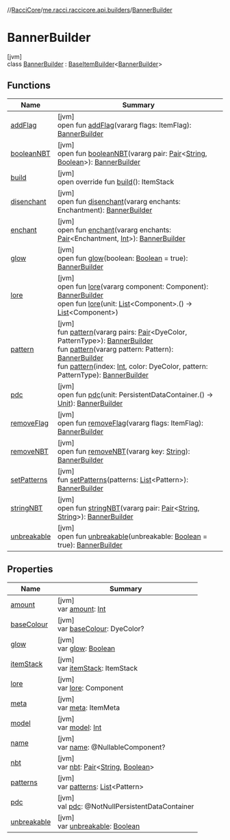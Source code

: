 //[RacciCore](../../../index.md)/[me.racci.raccicore.api.builders](../index.md)/[BannerBuilder](index.md)

# BannerBuilder

[jvm]\
class [BannerBuilder](index.md) : [BaseItemBuilder](../-base-item-builder/index.md)&lt;[BannerBuilder](index.md)&gt;

## Functions

| Name | Summary |
|---|---|
| [addFlag](../-base-item-builder/add-flag.md) | [jvm]<br>open fun [addFlag](../-base-item-builder/add-flag.md)(vararg flags: ItemFlag): [BannerBuilder](index.md) |
| [booleanNBT](../-base-item-builder/boolean-n-b-t.md) | [jvm]<br>open fun [booleanNBT](../-base-item-builder/boolean-n-b-t.md)(vararg pair: [Pair](https://kotlinlang.org/api/latest/jvm/stdlib/kotlin/-pair/index.html)&lt;[String](https://kotlinlang.org/api/latest/jvm/stdlib/kotlin/-string/index.html), [Boolean](https://kotlinlang.org/api/latest/jvm/stdlib/kotlin/-boolean/index.html)&gt;): [BannerBuilder](index.md) |
| [build](build.md) | [jvm]<br>open override fun [build](build.md)(): ItemStack |
| [disenchant](../-base-item-builder/disenchant.md) | [jvm]<br>open fun [disenchant](../-base-item-builder/disenchant.md)(vararg enchants: Enchantment): [BannerBuilder](index.md) |
| [enchant](../-base-item-builder/enchant.md) | [jvm]<br>open fun [enchant](../-base-item-builder/enchant.md)(vararg enchants: [Pair](https://kotlinlang.org/api/latest/jvm/stdlib/kotlin/-pair/index.html)&lt;Enchantment, [Int](https://kotlinlang.org/api/latest/jvm/stdlib/kotlin/-int/index.html)&gt;): [BannerBuilder](index.md) |
| [glow](../-base-item-builder/glow.md) | [jvm]<br>open fun [glow](../-base-item-builder/glow.md)(boolean: [Boolean](https://kotlinlang.org/api/latest/jvm/stdlib/kotlin/-boolean/index.html) = true): [BannerBuilder](index.md) |
| [lore](../-base-item-builder/lore.md) | [jvm]<br>open fun [lore](../-base-item-builder/lore.md)(vararg component: Component): [BannerBuilder](index.md)<br>open fun [lore](../-base-item-builder/lore.md)(unit: [List](https://kotlinlang.org/api/latest/jvm/stdlib/kotlin.collections/-list/index.html)&lt;Component&gt;.() -&gt; [List](https://kotlinlang.org/api/latest/jvm/stdlib/kotlin.collections/-list/index.html)&lt;Component&gt;) |
| [pattern](pattern.md) | [jvm]<br>fun [pattern](pattern.md)(vararg pairs: [Pair](https://kotlinlang.org/api/latest/jvm/stdlib/kotlin/-pair/index.html)&lt;DyeColor, PatternType&gt;): [BannerBuilder](index.md)<br>fun [pattern](pattern.md)(vararg pattern: Pattern): [BannerBuilder](index.md)<br>fun [pattern](pattern.md)(index: [Int](https://kotlinlang.org/api/latest/jvm/stdlib/kotlin/-int/index.html), color: DyeColor, pattern: PatternType): [BannerBuilder](index.md) |
| [pdc](../-base-item-builder/pdc.md) | [jvm]<br>open fun [pdc](../-base-item-builder/pdc.md)(unit: PersistentDataContainer.() -&gt; [Unit](https://kotlinlang.org/api/latest/jvm/stdlib/kotlin/-unit/index.html)): [BannerBuilder](index.md) |
| [removeFlag](../-base-item-builder/remove-flag.md) | [jvm]<br>open fun [removeFlag](../-base-item-builder/remove-flag.md)(vararg flags: ItemFlag): [BannerBuilder](index.md) |
| [removeNBT](../-base-item-builder/remove-n-b-t.md) | [jvm]<br>open fun [removeNBT](../-base-item-builder/remove-n-b-t.md)(vararg key: [String](https://kotlinlang.org/api/latest/jvm/stdlib/kotlin/-string/index.html)): [BannerBuilder](index.md) |
| [setPatterns](set-patterns.md) | [jvm]<br>fun [setPatterns](set-patterns.md)(patterns: [List](https://kotlinlang.org/api/latest/jvm/stdlib/kotlin.collections/-list/index.html)&lt;Pattern&gt;): [BannerBuilder](index.md) |
| [stringNBT](../-base-item-builder/string-n-b-t.md) | [jvm]<br>open fun [stringNBT](../-base-item-builder/string-n-b-t.md)(vararg pair: [Pair](https://kotlinlang.org/api/latest/jvm/stdlib/kotlin/-pair/index.html)&lt;[String](https://kotlinlang.org/api/latest/jvm/stdlib/kotlin/-string/index.html), [String](https://kotlinlang.org/api/latest/jvm/stdlib/kotlin/-string/index.html)&gt;): [BannerBuilder](index.md) |
| [unbreakable](../-base-item-builder/unbreakable.md) | [jvm]<br>open fun [unbreakable](../-base-item-builder/unbreakable.md)(unbreakable: [Boolean](https://kotlinlang.org/api/latest/jvm/stdlib/kotlin/-boolean/index.html) = true): [BannerBuilder](index.md) |

## Properties

| Name | Summary |
|---|---|
| [amount](../-base-item-builder/amount.md) | [jvm]<br>var [amount](../-base-item-builder/amount.md): [Int](https://kotlinlang.org/api/latest/jvm/stdlib/kotlin/-int/index.html) |
| [baseColour](base-colour.md) | [jvm]<br>var [baseColour](base-colour.md): DyeColor? |
| [glow](../-base-item-builder/glow.md) | [jvm]<br>var [glow](../-base-item-builder/glow.md): [Boolean](https://kotlinlang.org/api/latest/jvm/stdlib/kotlin/-boolean/index.html) |
| [itemStack](../-base-item-builder/item-stack.md) | [jvm]<br>var [itemStack](../-base-item-builder/item-stack.md): ItemStack |
| [lore](../-base-item-builder/lore.md) | [jvm]<br>var [lore](../-base-item-builder/lore.md): Component |
| [meta](../-base-item-builder/meta.md) | [jvm]<br>var [meta](../-base-item-builder/meta.md): ItemMeta |
| [model](../-base-item-builder/model.md) | [jvm]<br>var [model](../-base-item-builder/model.md): [Int](https://kotlinlang.org/api/latest/jvm/stdlib/kotlin/-int/index.html) |
| [name](../-base-item-builder/name.md) | [jvm]<br>var [name](../-base-item-builder/name.md): @NullableComponent? |
| [nbt](../-base-item-builder/nbt.md) | [jvm]<br>var [nbt](../-base-item-builder/nbt.md): [Pair](https://kotlinlang.org/api/latest/jvm/stdlib/kotlin/-pair/index.html)&lt;[String](https://kotlinlang.org/api/latest/jvm/stdlib/kotlin/-string/index.html), [Boolean](https://kotlinlang.org/api/latest/jvm/stdlib/kotlin/-boolean/index.html)&gt; |
| [patterns](patterns.md) | [jvm]<br>var [patterns](patterns.md): [List](https://kotlinlang.org/api/latest/jvm/stdlib/kotlin.collections/-list/index.html)&lt;Pattern&gt; |
| [pdc](../-base-item-builder/pdc.md) | [jvm]<br>val [pdc](../-base-item-builder/pdc.md): @NotNullPersistentDataContainer |
| [unbreakable](../-base-item-builder/unbreakable.md) | [jvm]<br>var [unbreakable](../-base-item-builder/unbreakable.md): [Boolean](https://kotlinlang.org/api/latest/jvm/stdlib/kotlin/-boolean/index.html) |
